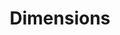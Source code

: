 ---
bigquery: https://console.cloud.google.com/bigquery?p=covid-19-dimensions-ai&page=table&d=data&t=publications
contributors: Digital Science, https://www.digital-science.com/
cost: Free for personal, non-commercial use.
description: Dimensions contains more than 100 million publications, ranging from
  articles published in scholarly journals, books and book chapters, to preprints
  and conference proceedings. All publications are contextualized with linked data
  sets, funding, publications, patents, clinical trials, and policy documents. You
  can also view associated categories, funders, institutions, and researcher profiles.
documentation: https://docs.dimensions.ai/bigquery/index.html
last_edit: 04/06/2022, 16:36:34
location: https://www.dimensions.ai/products/free/
maintained_by: Digital Science, https://www.digital-science.com/
schema_fields:
- parent_id
- cpc
- citation_string
- funding_amount
- inventor_names
- created_date
- book_series_title
- research_org_state_names
- categories
- assignee_countries
- open_access_categories
- researcher_ids
- date_modified
- gender
- date_inserted
- description
- editors
- associated_publication_pmid
- funding_details
- filing_date
- family_count
- relationships
- patent_ids
- resulting_publication_doi
- funding_eur
- types
- funder_org_state_codes
- end_date
- funding_gbp
- funder_countries
- volume
- legal_status
- publication_date
- registry
- category_for
- labels
- reference_ids
- associated_grant_ids
- book_title
- date_normal
- start_year
- wikipedia_url
- original_assignee_orgs
- investigators
- phase
- original_assignee_countries
- original_title
- altmetrics
- current_assignee_countries
- email_address
- category_icrp_ct
- kind
- funder_org
- type
- repository_name
- category_hra
- date
- associated_publication_arxiv_id
- research_org_state_codes
- publication_year
- filing_status
- current_assignee_orgs
- date_imported_gbq
- legal_events
- expiration_date
- publication_ids
- subtitles
- date_print
- citations
- issue
- repository_url
- eisbn
- abstract
- address
- pmid
- ipcr
- year
- acknowledgements
- research_org_cities
- conference
- brief_title
- resulting_publication_ids
- funding_chf
- links
- original_assignee
- granted_year
- cited_by_ids
- citations_count
- mesh_terms
- priority_year
- funder_org_countries
- funder_org_acronyms
- granted_date
- research_orgs
- established
- metrics
- mesh_headings
- funding_cad
- conditions
- acronym
- application_number
- status
- repository_id
- date_online
- category_icrp_cso
- proceedings_title
- research_org_city_names
- category_sdg
- associated_publication_id
- research_org_country_names
- end_year
- funding_cny
- arxiv_id
- supporting_grant_ids
- original_abstract
- pmcid
- clinical_trial_ids
- funding_aud
- active_years
- filing_year
- assignee_orgs
- research_org_countries
- acronyms
- concepts
- start_date
- publisher
- linkout
- external_ids
- jurisdiction
- funder_org_cities
- priority_date
- title
- funding_jpy
- doi
- interventions
- organisation_details
- foa_number
- funding_usd
- grant_number
- category_uoa
- name
- family_members_ids
- category_hrcs_hc
- family_id
- funding_currency
- expiration_year
- language
- id
- embargo_date
- source_id
- funding_nzd
- isbn
- open_access_categories_v2
- journal_lists
- current_assignee
- pages
- category_hrcs_rac
- funder_orgs
- authors
- category_rcdc
- associated_publication_doi
- aliases
- category_bra
- license
- journal
shortname: dimensions
tags:
- scholarly literature
- patents
- funding
- clinical trials
- academic profiles
terms_of_use: 'Use of both the Dimensions COVID-19 dataset and full Dimensions dataset
  are subject to the Dimensions Terms of use: https://www.dimensions.ai/policies-terms-legal '
title: Dimensions
uuid: dcff88bd-fe6b-4fdb-8159-809bf9d7bc1c
---